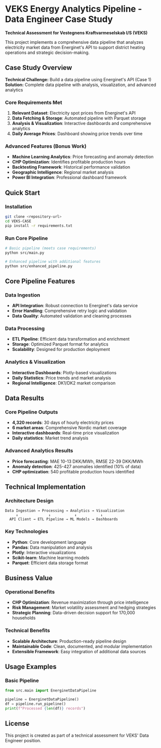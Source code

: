 # VEKS Energy Analytics Pipeline - Data Engineer Case Study

**Technical Assessment for Vestegnens Kraftvarmeselskab I/S (VEKS)**

This project implements a comprehensive data pipeline that analyzes electricity market data from Energinet's API to support district heating operations and strategic decision-making.

## Case Study Overview

**Technical Challenge:** Build a data pipeline using Energinet's API (Case 1)
**Solution:** Complete data pipeline with analysis, visualization, and advanced analytics

### Core Requirements Met

1. **Relevant Dataset**: Electricity spot prices from Energinet's API
2. **Data Fetching & Storage**: Automated pipeline with Parquet storage
3. **Analysis & Visualization**: Interactive dashboards and comprehensive analytics
4. **Daily Average Prices**: Dashboard showing price trends over time

### Advanced Features (Bonus Work)

- **Machine Learning Analytics**: Price forecasting and anomaly detection
- **CHP Optimization**: Identifies profitable production hours
- **Backtesting Framework**: Historical performance validation
- **Geographic Intelligence**: Regional market analysis
- **Power BI Integration**: Professional dashboard framework

## Quick Start

### Installation
```bash
git clone <repository-url>
cd VEKS-CASE
pip install -r requirements.txt
```

### Run Core Pipeline
```bash
# Basic pipeline (meets case requirements)
python src/main.py

# Enhanced pipeline with additional features
python src/enhanced_pipeline.py
```

## Core Pipeline Features

### Data Ingestion
- **API Integration**: Robust connection to Energinet's data service
- **Error Handling**: Comprehensive retry logic and validation
- **Data Quality**: Automated validation and cleaning processes

### Data Processing
- **ETL Pipeline**: Efficient data transformation and enrichment
- **Storage**: Optimized Parquet format for analytics
- **Scalability**: Designed for production deployment

### Analytics & Visualization
- **Interactive Dashboards**: Plotly-based visualizations
- **Daily Statistics**: Price trends and market analysis
- **Regional Intelligence**: DK1/DK2 market comparison

## Data Results

### Core Pipeline Outputs
- **4,320 records**: 30 days of hourly electricity prices
- **6 market areas**: Comprehensive Nordic market coverage
- **Interactive dashboards**: Real-time price visualization
- **Daily statistics**: Market trend analysis

### Advanced Analytics Results
- **Price forecasting**: MAE 10-13 DKK/MWh, RMSE 22-39 DKK/MWh
- **Anomaly detection**: 425-427 anomalies identified (10% of data)
- **CHP optimization**: 540 profitable production hours identified

## Technical Implementation

### Architecture Design
```
Data Ingestion → Processing → Analytics → Visualization
     ↓              ↓           ↓           ↓
  API Client → ETL Pipeline → ML Models → Dashboards
```

### Key Technologies
- **Python**: Core development language
- **Pandas**: Data manipulation and analysis
- **Plotly**: Interactive visualizations
- **Scikit-learn**: Machine learning models
- **Parquet**: Efficient data storage format

## Business Value

### Operational Benefits
- **CHP Optimization**: Revenue maximization through price intelligence
- **Risk Management**: Market volatility assessment and hedging strategies
- **Strategic Planning**: Data-driven decision support for 170,000 households

### Technical Benefits
- **Scalable Architecture**: Production-ready pipeline design
- **Maintainable Code**: Clean, documented, and modular implementation
- **Extensible Framework**: Easy integration of additional data sources

## Usage Examples

### Basic Pipeline
```python
from src.main import EnerginetDataPipeline

pipeline = EnerginetDataPipeline()
df = pipeline.run_pipeline()
print(f"Processed {len(df)} records")
```

## License

This project is created as part of a technical assessment for VEKS' Data Engineer position. 